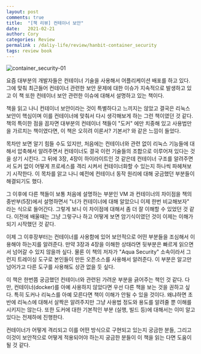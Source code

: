 ```yaml
---
layout: post
comments: true
title:  "[책 리뷰] 컨테이너 보안"
date:   2021-02-21
author: Cory
categories: Review
permalink : /daliy-life/review/hanbit-container_security
tags: review book
---
```


<img src="https://lh3.googleusercontent.com/pw/ACtC-3fek53KUQ48tT9NgHp_2-WxlGx5-KPTDNMpLjVb88JGobgBx24YBcJzD4sWx-YdODzf5k1hd_ncWufdRexSPCoEA5ihtJMgtkc_3JXXyy-UQKXkKAfnXCTK-0pMZbQWg38uZroXv-3PPuDC76Sxc0VW=w2312-h1734-no?authuser=0" alt="container_security-01">

요즘 대부분의 개발자들은 컨테이너 기술을 사용해서 어플리케이션 배포를 하고 있다. 그에 맞춰 최근들어 컨테이너 관련한 보안 문제에 대한 이슈가 지속적으로 발생하고 있고 이 책 또한 컨테이너 보안 관련한 이슈에 대해서 설명하고 있는 책이다.

책을 읽고 나니 컨테이너 보안이라는 것이 특별하다고 느끼지는 않았고 결국은 리눅스 보안이 핵심이며 이를 컨테이너에 맞춰서 다시 생각해보게 하는 그런 책이였던 것 같다. 책의 특이한 점을 꼽자면 대부분의 컨테이너 책들이 "도커" 에만 치중해 있고 사용법만을 가르치는 책이였다면, 이 책은 오히려 이론서? 기본서? 와 같은 느낌이 들었다.

목차만 보면 알기 힘들 수도 있지만, 처음에는 컨테이너와 관련 없이 리눅스 기능들에 대해서 압축해서 알려주면서 컨테이너도 결국 이런 기술들의 조합으로 이루어져 있다는 것을 상기 시킨다. 그 뒤에 3장, 4장이 하이라이트인 것 같은데 컨테이너 구조를 알려주면서 도커 없이 어떻게 프로세스를 격리 시켜서 컨테이너화할 수 있는지 하나씩 파헤쳐보기 시작한다. 이 목차를 앍고 나니 예전에 컨테이너 동작 원리에 대해 궁금했던 부분들이 해결되기도 했다.

그 이후에 다른 책들이 보통 처음에 설명하는 부분인 VM 과 컨테이너의 차이점을 책의 중반부(5장)에서 설명하면서 "너가 컨테이너에 대해 알았으니 이제 한번 비교해보자" 라는 식으로 들어간다. 그렇게 보니 이 차이점에 대해서 좀 더 잘 이해할 수 있었던 것 같다. 이전에 배울때는 그냥 그렇구나 하고 어떻게 보면 암기식이였던 것이 이제는 이해가 되기 시작했던 것 같다.

이제 그 이후장부터는 컨테이너를 사용함에 있어 보안적으로 어떤 부분들을 조심해서 이용해야 하는지를 알려준다. 만약 3장과 4장을 이해한 상태라면 뒷부분은 빠르게 읽으면서 넘어갈 수 있지 않을까 싶다. 물론 이 책의 저자가 "Aqua Security" 소속이라서 그런지 트레이싱 도구로 본인들이 만든 오픈소스를 사용해서 알려준다. 이 부분은 알고만 넘어가고 다른 도구를 사용해도 상관 없을 듯 싶다.

이 책은 한번쯤 궁금했던 컨테이너와 관련된 가려운 부분을 긁어주는 책인 것 같다. 다만, 컨테이너(docker)를 아예 사용하지 않았다면 우선 다른 책을 보는 것을 권하고 싶다. 특히 도커나 리눅스를 아예 모른다면 책이 이해가 안될 수 있을 것이다. 왜냐하면 초반에 리눅스에 대해서 살짝은 알려주지만 그냥 사용법 정도와 용도를 알려줄 뿐 이해를 시키지는 않는다. 또한 도커에 대한 기본적인 부분 (실행, 빌드 등)에 대해서는 이미 알고 있다는 전제하에 진행한다.

컨테이너가 어떻게 격리되고 이를 어떤 방식으로 구현되고 있는지 궁금한 분들, 그리고 이것이 보안적으로 어떻게 적용되어야 하는지 궁금한 분들이 이 책을 읽는 다면 도움이 될 것 같다.
